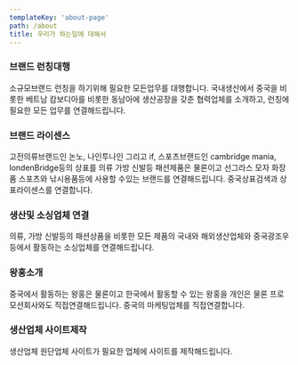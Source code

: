 ```yaml
---
templateKey: 'about-page'
path: /about
title: 우리가 하는일에 대해서
---
```

### 브랜드 런칭대행
소규모브랜드 런칭을 하기위해 필요한 모든업무를 대행합니다. 국내생산에서 중국을 비롯한 베트남 캄보디아를 비롯한 동남아에 생산공장을 갖춘 협력업체를 소개하고, 런칭에 필요한 모든 업무를 연결해드립니다.  

### 브랜드 라이센스
고전의류브랜드인 논노, 나인투나인 그리고 if, 스포츠브랜드인 cambridge mania, londenBridge등의 상표를 의류 가방 신발등 패션제품은 물론이고 선그라스 모자 화장품 스포츠와 낚시용품등에 사용할 수있는 브랜드를 연결해드립니다.
중국상표검색과 상표라이센스를 연결합니다.

### 생산및 소싱업체 연결
의류, 가방 신발등의 패션상품을 비롯한 모든 제품의 국내와 해외생산업체와 중국광조우등에서 활동하는 소싱업체를 연결해드립니다.

### 왕홍소개
중국에서 활동하는 왕홍은 물론이고 한국에서 활동할 수 있는 왕홍을 개인은 물론 프로모션회사와도 직접연결해드립니다. 중국의 마케팅업체를 직접연결합니다.

### 생산업체 사이트제작
생산업체 원단업체 사이트가 필요한 업체에 사이트를 제작해드립니다. 
